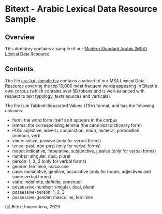 Bitext - Arabic Lexical Data Resource Sample
============================================

Overview
--------
This directory contains a sample of our [Modern Standard Arabic (MSA) Lexical Data Resource](https://www.bitext.com/arabic-lexical-data/).

Contents
--------
The file [ara-lxd-sample.tsv](ara-lxd-sample.tsv) contains a subset of our MSA Lexical Data Resource covering the top 10,000 most frequent words appearing in Bitext's own corpus (which contains over 5B tokens and is well-balanced with respect to text typology, texts sources and verticals).

The file is in Tabbed-Separated Values (TSV) format, and has the following columns:
- form: the word form itself as it appears in the corpus
- lemma: the corresponding lemma (the canonical dictionary form)
- POS: adjective, adverb, conjunction, noun, numeral, preposition, pronoun, verb
- voice: active, passive (only for verbal forms)
- tense: past, non-past (only for verbal forms)
- mood: indicative, imperative, subjunctive, jussive (only for verbal forms)
- number: singular, dual, plural
- person: 1, 2, 3 (only for verbal forms)
- gender: feminine, masculine
- case: nominative, genitive, accusative (only for nouns, adjectives and some verbal forms)
- state: indefinite, definite, construct
- possessive-number: singular, dual, plural
- possessive-person: 1, 2, 3
- possessive-gender: masculine, feminine

(c) Bitext Innovations, 2023
